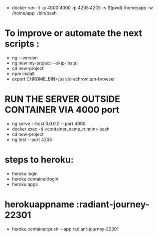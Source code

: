 - docker run -it -p 4000:4000 -p 4205:4205 -v $(pwd):/home/app -w /home/app <image> /bin/bash
# To improve or automate the next scripts :
- ng --version
- ng new my-project --skip-install
- cd new-project
- npm install
- export CHROME_BIN=/usr/bin/chromium-browser
# RUN THE SERVER OUTSIDE CONTAINER VIA 4000 port
- ng serve --host 0.0.0.0 --port 4000
- docker exec -ti <container_name_runnin> bash
- cd new-project
- ng test --port 4205
# steps to heroku:
- heroku login
- heroku container:login
- heroku apps
# herokuappname :radiant-journey-22301
- heroku container:push --app radiant-journey-22301
